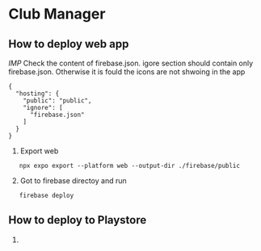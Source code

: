 # Club Manager

## How to deploy web app

*IMP*
Check the content of firebase.json. igore section should contain only firebase.json. Otherwise it is fould the icons are not shwoing in the app
```
{
  "hosting": {
    "public": "public",
    "ignore": [
      "firebase.json"
    ]
  }
}

```
1. Export web 
```
   npx expo export --platform web --output-dir ./firebase/public
```
2. Got to firebase directoy and run
```
   firebase deploy   
```

## How to deploy to Playstore
1. 